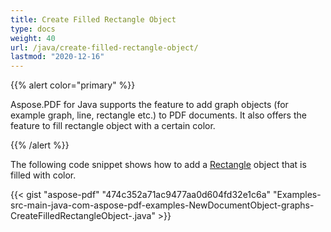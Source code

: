 ```yaml
---
title: Create Filled Rectangle Object
type: docs
weight: 40
url: /java/create-filled-rectangle-object/
lastmod: "2020-12-16"
---
```


{{% alert color="primary" %}} 

Aspose.PDF for Java supports the feature to add graph objects (for example graph, line, rectangle etc.) to PDF documents. It also offers the feature to fill rectangle object with a certain color.

{{% /alert %}} 

The following code snippet shows how to add a [Rectangle](https://apireference.aspose.com/java/pdf/com.aspose.pdf/Rectangle) object that is filled with color.

{{< gist "aspose-pdf" "474c352a71ac9477aa0d604fd32e1c6a" "Examples-src-main-java-com-aspose-pdf-examples-NewDocumentObject-graphs-CreateFilledRectangleObject-.java" >}}
